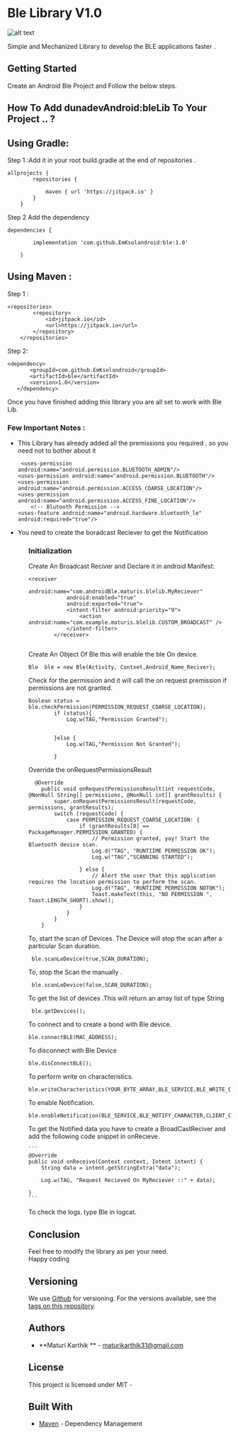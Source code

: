 # Ble Library V1.0
![alt text](https://camo.githubusercontent.com/f955549c1c2a3f18777beabc31d20728dbf6f62a/68747470733a2f2f696d672e6761646765746861636b732e636f6d2f696d672f37302f32372f36333537343930353934343038312f302f616e64726f69642d6261736963732d636f6e6e6563742d626c7565746f6f74682d6465766963652e31323830783630302e6a7067)

Simple and Mechanized Library to develop the BLE applications faster .

## Getting Started

Create an Android Ble Project and Follow the below steps.


## How To Add dunadevAndroid:bleLib To Your Project .. ?

## Using Gradle: <br>
Step 1 :Add it in your root build.gradle at the end of repositories .

```
allprojects {
		repositories {
			
			maven { url 'https://jitpack.io' }
		}
	}
```
Step 2  Add the dependency

```
dependencies {
	        
	    implementation 'com.github.EmKsolandroid:ble:1.0'

	}
```

## Using Maven :<br>

Step 1 : 
```
<repositories>
		<repository>
		    <id>jitpack.io</id>
		    <url>https://jitpack.io</url>
		</repository>
	</repositories>
 ```
 
 Step 2:
 ```
 <dependency>
	    <groupId>com.github.EmKsolandroid</groupId>
	    <artifactId>ble</artifactId>
	    <version>1.0</version>
	</dependency>
```


Once you have finished adding this library you are all set to work with Ble Lib.

### Few Important Notes :
<ul>
<li>This Library has already added all the premissions you required . so you need not to bother about it<br>

```
 <uses-permission android:name="android.permission.BLUETOOTH_ADMIN"/>
<uses-permission android:name="android.permission.BLUETOOTH"/>
<uses-permission android:name="android.permission.ACCESS_COARSE_LOCATION"/>
<uses-permission android:name="android.permission.ACCESS_FINE_LOCATION"/>
    <!-- Blutooth Permission -->
<uses-feature android:name="android.hardware.bluetooth_le" android:required="true"/>
  ```
  </li>
  <li> You need to create the boradcast Reciever to get  the  Notification </li>
<ul>


### Initialization

Create An Broadcast Reciver and Declare it in android Manifest:
```
<receiver
            android:name="com.androidBle.maturis.blelib.MyReciever"
            android:enabled="true"
            android:exported="true">
            <intent-filter android:priority="9">
                <action android:name="com.example.maturis.blelib.CUSTOM_BROADCAST" />
            </intent-filter>
        </receiver>
        
```

Create An Object Of Ble this will enable the ble On device.

```
Ble  ble = new Ble(Activity, Contxet,Android_Name_Reciver);
```

Check for the permission and it will call the on request premission if permissions are not granted.

```
Boolean status = ble.checkPermission(PERMISSION_REQUEST_COARSE_LOCATION);
        if (status){
            Log.w(TAG,"Permission Granted");


        }else {
            Log.w(TAG,"Permission Not Granted");

        }
```

Override the onRequestPermissionsResult

```
  @Override
    public void onRequestPermissionsResult(int requestCode, @NonNull String[] permissions, @NonNull int[] grantResults) {
        super.onRequestPermissionsResult(requestCode, permissions, grantResults);
        switch (requestCode) {
            case PERMISSION_REQUEST_COARSE_LOCATION: {
                if (grantResults[0] == PackageManager.PERMISSION_GRANTED) {
                    // Permission granted, yay! Start the Bluetooth device scan.
                    Log.d("TAG", "RUNTIIME PERMISSION OK");
                    Log.w("TAG","SCANNING STARTED");

                } else {
                    // Alert the user that this application requires the location permission to perform the scan.
                    Log.d("TAG", "RUNTIIME PERMISSION NOTOK");
                    Toast.makeText(this, "NO PERMISSION ", Toast.LENGTH_SHORT).show();
                }
            }
        }
    }
```

To, start the scan of Devices. The Device will stop the scan after a particular Scan duration. 
```
 ble.scanLeDevice(true,SCAN_DURATION);
 ```

To, stop the Scan the manually .
```
 ble.scanLeDevice(false,SCAN_DURATION);
 ```
 
 To get the list of devices .This will return an array list of type String
 ```
  ble.getDevices();
  ```
  
  To connect  and to create a bond with Ble device.
  ```
  ble.connectBLE(MAC_ADDRESS);
  ```
  To disconnect with Ble Device
  ```
  ble.disConnectBLE();
  ```
  
  To perform write on characteristics.
   ```
   ble.writeCharacteristics(YOUR_BYTE_ARRAY,BLE_SERVICE,BLE_WRITE_CHARACTERISTICS);
   ```
   
  To enable Notification.
   ```
   ble.enableNotification(BLE_SERVICE,BLE_NOTIFY_CHARACTER,CLIENT_CCD,true);
   ```
   
   To get the Notified data you have to create a BroadCastReciver and add the following code snippet in onRecieve.
    
    ```
    @Override
    public void onReceive(Context context, Intent intent) {
        String data = intent.getStringExtra("data");

        Log.w(TAG, "Request Recieved On MyReciever ::" + data);

    }
    ```
    
    
   To check the logs. type Ble in logcat.
    
    
    
## Conclusion

Feel free to modify the library as per your need.<br>
Happy coding



## Versioning

We use [Github](https://github.com/) for versioning. For the versions available, see the [tags on this repository](https://github.com/EmKsolandroid/ble/releases). 

## Authors

* **Maturi Karthik ** - maturikarthik31@gmail.com



## License

This project is licensed under MIT - 




## Built With


* [Maven](https://maven.apache.org/) - Dependency Management





